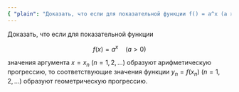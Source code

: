 ```yaml
---
{ "plain": "Доказать, что если для показательной функции f() = a^x (a > 0) значения аргумента x = x_n образуют арифметическую прогрессию, то соответствующие значения функции y_n = f(x_n) образуют геометрическую прогрессию." }
---
```


Доказать, что если для показательной функции

$$ f(x) = a^x \quad (a>0) $$

значения аргумента $x = x_n \ (n=1,2,\ldots)$ образуют арифметическую прогрессию, то соответствующие значения функции $y_n = f(x_n) \ (n=1,2,\ldots)$ образуют геометрическую прогрессию.